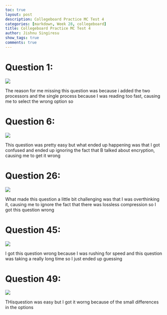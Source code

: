 ```yaml
---
toc: true
layout: post
description: Collegeboard Practice MC Test 4
categories: [markdown, Week 28, collegeboard]
title: Collegeboard Practice MC Test 4
author: Jishnu Singiresu
show_tags: true
comments: true
---
```

# Question 1:
![]({{site.baseurl}}/images/MCTest4-1.png)

The reason for me missing this question was because i added the two processors and the single process because I was reading too fast, causing me to select the wrong option so 

# Question 6:

![]({{site.baseurl}}/images/MCTest4-2.png)

This question was pretty easy but what ended up happening was that I got confused and ended up ignoring the fact that B talked about encryption, causing me to get it wrong 

# Question 26:

![]({{site.baseurl}}/images/MCTest4-4.png)

What made this question a little bit challenging was that I was overthinking it, causing me to ignore the fact that there was lossless compression so I got this question wrong 

# Question 45: 

![]({{site.baseurl}}/images/MCTest4-3.png)

I got this question wrong because I was rushing for speed and this question was taking a really long time so I just ended up guessing

# Question 49:

![]({{site.baseurl}}/images/Q11.png)

THisquestion was easy but I got it worng because of the small differences in the options